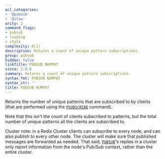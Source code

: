 ```yaml
---
acl_categories:
- '@pubsub'
- '@slow'
arity: 2
command_flags:
- pubsub
- loading
- stale
complexity: O(1)
description: Returns a count of unique pattern subscriptions.
group: pubsub
hidden: false
linkTitle: PUBSUB NUMPAT
since: 2.8.0
summary: Returns a count of unique pattern subscriptions.
syntax_fmt: PUBSUB NUMPAT
syntax_str: ''
title: PUBSUB NUMPAT
---
```

Returns the number of unique patterns that are subscribed to by clients (that are performed using the [`PSUBSCRIBE`](/commands/psubscribe) command).

Note that this isn't the count of clients subscribed to patterns, but the total number of unique patterns all the clients are subscribed to.

Cluster note: in a Redis Cluster clients can subscribe to every node, and can also publish to every other node. The cluster will make sure that published messages are forwarded as needed. That said, [`PUBSUB`](/commands/pubsub)'s replies in a cluster only report information from the node's Pub/Sub context, rather than the entire cluster.
